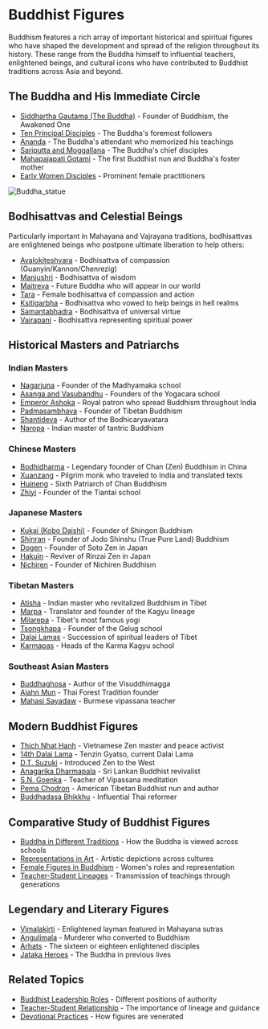 # Buddhist Figures

Buddhism features a rich array of important historical and spiritual figures who have shaped the development and spread of the religion throughout its history. These range from the Buddha himself to influential teachers, enlightened beings, and cultural icons who have contributed to Buddhist traditions across Asia and beyond.

## The Buddha and His Immediate Circle

- [Siddhartha Gautama (The Buddha)](./buddha.md) - Founder of Buddhism, the Awakened One
- [Ten Principal Disciples](./principal_disciples.md) - The Buddha's foremost followers
- [Ananda](./ananda.md) - The Buddha's attendant who memorized his teachings
- [Sariputta and Moggallana](./chief_disciples.md) - The Buddha's chief disciples
- [Mahapajapati Gotami](./mahapajapati.md) - The first Buddhist nun and Buddha's foster mother
- [Early Women Disciples](./women_disciples.md) - Prominent female practitioners

![Buddha_statue](./images/seated_buddha_statue.jpg)

## Bodhisattvas and Celestial Beings

Particularly important in Mahayana and Vajrayana traditions, bodhisattvas are enlightened beings who postpone ultimate liberation to help others:

- [Avalokiteshvara](./avalokiteshvara.md) - Bodhisattva of compassion (Guanyin/Kannon/Chenrezig)
- [Manjushri](./manjushri.md) - Bodhisattva of wisdom
- [Maitreya](./maitreya.md) - Future Buddha who will appear in our world
- [Tara](./tara.md) - Female bodhisattva of compassion and action
- [Ksitigarbha](./ksitigarbha.md) - Bodhisattva who vowed to help beings in hell realms
- [Samantabhadra](./samantabhadra.md) - Bodhisattva of universal virtue
- [Vajrapani](./vajrapani.md) - Bodhisattva representing spiritual power

## Historical Masters and Patriarchs

### Indian Masters

- [Nagarjuna](./nagarjuna.md) - Founder of the Madhyamaka school
- [Asanga and Vasubandhu](./yogacara_founders.md) - Founders of the Yogacara school
- [Emperor Ashoka](./ashoka.md) - Royal patron who spread Buddhism throughout India
- [Padmasambhava](./padmasambhava.md) - Founder of Tibetan Buddhism
- [Shantideva](./shantideva.md) - Author of the Bodhicaryavatara
- [Naropa](./naropa.md) - Indian master of tantric Buddhism

### Chinese Masters

- [Bodhidharma](./bodhidharma.md) - Legendary founder of Chan (Zen) Buddhism in China
- [Xuanzang](./xuanzang.md) - Pilgrim monk who traveled to India and translated texts
- [Huineng](./huineng.md) - Sixth Patriarch of Chan Buddhism
- [Zhiyi](./zhiyi.md) - Founder of the Tiantai school

### Japanese Masters

- [Kukai (Kobo Daishi)](./kukai.md) - Founder of Shingon Buddhism
- [Shinran](./shinran.md) - Founder of Jodo Shinshu (True Pure Land) Buddhism
- [Dogen](./dogen.md) - Founder of Soto Zen in Japan
- [Hakuin](./hakuin.md) - Reviver of Rinzai Zen in Japan
- [Nichiren](./nichiren.md) - Founder of Nichiren Buddhism

### Tibetan Masters

- [Atisha](./atisha.md) - Indian master who revitalized Buddhism in Tibet
- [Marpa](./marpa.md) - Translator and founder of the Kagyu lineage
- [Milarepa](./milarepa.md) - Tibet's most famous yogi
- [Tsongkhapa](./tsongkhapa.md) - Founder of the Gelug school
- [Dalai Lamas](./dalai_lamas.md) - Succession of spiritual leaders of Tibet
- [Karmapas](./karmapas.md) - Heads of the Karma Kagyu school

### Southeast Asian Masters

- [Buddhaghosa](./buddhaghosa.md) - Author of the Visuddhimagga
- [Ajahn Mun](./ajahn_mun.md) - Thai Forest Tradition founder
- [Mahasi Sayadaw](./mahasi_sayadaw.md) - Burmese vipassana teacher

## Modern Buddhist Figures

- [Thich Nhat Hanh](./thich_nhat_hanh.md) - Vietnamese Zen master and peace activist
- [14th Dalai Lama](./14th_dalai_lama.md) - Tenzin Gyatso, current Dalai Lama
- [D.T. Suzuki](./dt_suzuki.md) - Introduced Zen to the West
- [Anagarika Dharmapala](./anagarika_dharmapala.md) - Sri Lankan Buddhist revivalist
- [S.N. Goenka](./sn_goenka.md) - Teacher of Vipassana meditation
- [Pema Chodron](./pema_chodron.md) - American Tibetan Buddhist nun and author
- [Buddhadasa Bhikkhu](./buddhadasa.md) - Influential Thai reformer

## Comparative Study of Buddhist Figures

- [Buddha in Different Traditions](./buddha_in_traditions.md) - How the Buddha is viewed across schools
- [Representations in Art](./buddha_in_art.md) - Artistic depictions across cultures
- [Female Figures in Buddhism](./female_figures.md) - Women's roles and representation
- [Teacher-Student Lineages](./lineages.md) - Transmission of teachings through generations

## Legendary and Literary Figures

- [Vimalakirti](./vimalakirti.md) - Enlightened layman featured in Mahayana sutras
- [Angulimala](./angulimala.md) - Murderer who converted to Buddhism
- [Arhats](./arhats.md) - The sixteen or eighteen enlightened disciples
- [Jataka Heroes](./jataka_heroes.md) - The Buddha in previous lives

## Related Topics

- [Buddhist Leadership Roles](./leadership_roles.md) - Different positions of authority
- [Teacher-Student Relationship](../practices/teacher_student.md) - The importance of lineage and guidance
- [Devotional Practices](../practices/devotion.md) - How figures are venerated